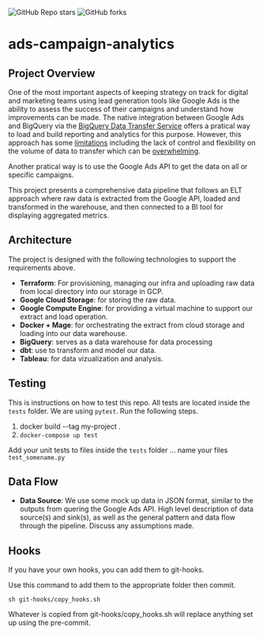 ![GitHub Repo stars](https://img.shields.io/github/stars/cherifsouare/ads-campaign-analytics?style=social&color=blue)
![GitHub forks](https://img.shields.io/github/forks/cherifsouare/ads-campaign-analytics?style=social&color=blue)

# ads-campaign-analytics

## Project Overview

One of the most important aspects of keeping strategy on track for digital and marketing teams using lead generation
tools like Google Ads is the ability to assess the success of their campaigns and understand how improvements can be
made. The native integration between Google Ads and BigQuery via the
[BigQuery Data Transfer Service](https://cloud.google.com/bigquery/docs/google-ads-transfer) offers a pratical way to
load and build reporting and analytics for this purpose. However, this approach has some
[limitations](https://www.optimizesmart.com/google-ads-data-to-bigquery/#Google_data_transfer_vs_Google_Ads_API)
including the lack of control and flexibility on the volume of data to transfer which can be
[overwhelming](https://medium.com/@Buczynski/make-sense-of-your-google-ads-data-in-bigquery-using-data-build-tool-58b0443f1c8b).

Another pratical way is to use the Google Ads API to get the data on all or specific campaigns.

This project presents a comprehensive data pipeline that follows an ELT approach where raw data is extracted from the
Google API, loaded and transformed in the warehouse, and then connected to a BI tool for displaying aggregated metrics.

## Architecture

The project is designed with the following technologies to support the requirements above.

- **Terraform**: For provisioning, managing our infra and uploading raw data from local directory into our storage in
  GCP.
- **Google Cloud Storage**: for storing the raw data.
- **Google Compute Engine**: for providing a virtual machine to support our extract and load operation.
- **Docker + Mage**: for orchestrating the extract from cloud storage and loading into our data warehouse.
- **BigQuery**: serves as a data warehouse for data processing
- **dbt**: use to transform and model our data.
- **Tableau**: for data vizualization and analysis.

## Testing

This is instructions on how to test this repo. All tests are located inside the `tests` folder. We are using `pytest`.
Run the following steps.

1. docker build --tag my-project .
2. `docker-compose up test`

Add your unit tests to files inside the `tests` folder ... name your files `test_somename.py`

## Data Flow

- **Data Source**: We use some mock up data in JSON format, similar to the outputs from quering the Google Ads API. High
  level description of data source(s) and sink(s), as well as the general pattern and data flow through the pipeline.
  Discuss any assumptions made.

## Hooks

If you have your own hooks, you can add them to git-hooks.

Use this command to add them to the appropriate folder then commit.

`sh git-hooks/copy_hooks.sh`

Whatever is copied from git-hooks/copy_hooks.sh will replace anything set up using the pre-commit.
